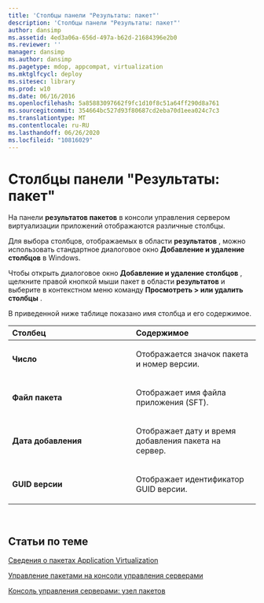 ```yaml
---
title: 'Столбцы панели "Результаты: пакет"'
description: 'Столбцы панели "Результаты: пакет"'
author: dansimp
ms.assetid: 4ed3a06a-656d-497a-b62d-21684396e2b0
ms.reviewer: ''
manager: dansimp
ms.author: dansimp
ms.pagetype: mdop, appcompat, virtualization
ms.mktglfcycl: deploy
ms.sitesec: library
ms.prod: w10
ms.date: 06/16/2016
ms.openlocfilehash: 5a85883097662f9fc1d10f8c51a64ff290d8a761
ms.sourcegitcommit: 354664bc527d93f80687cd2eba70d1eea024c7c3
ms.translationtype: MT
ms.contentlocale: ru-RU
ms.lasthandoff: 06/26/2020
ms.locfileid: "10816029"
---
```

# Столбцы панели "Результаты: пакет"


На панели **результатов пакетов** в консоли управления сервером виртуализации приложений отображаются различные столбцы.

Для выбора столбцов, отображаемых в области **результатов** , можно использовать стандартное диалоговое окно **Добавление и удаление столбцов** в Windows.

Чтобы открыть диалоговое окно **Добавление и удаление столбцов** , щелкните правой кнопкой мыши пакет в области **результатов** и выберите в контекстном меню команду **Просмотреть &gt; или удалить столбцы** .

В приведенной ниже таблице показано имя столбца и его содержимое.

<table>
<colgroup>
<col width="50%" />
<col width="50%" />
</colgroup>
<thead>
<tr class="header">
<th align="left">Столбец</th>
<th align="left">Содержимое</th>
</tr>
</thead>
<tbody>
<tr class="odd">
<td align="left"><p><strong>Число</strong></p></td>
<td align="left"><p>Отображается значок пакета и номер версии.</p></td>
</tr>
<tr class="even">
<td align="left"><p><strong>Файл пакета</strong></p></td>
<td align="left"><p>Отображает имя файла приложения (SFT).</p></td>
</tr>
<tr class="odd">
<td align="left"><p><strong>Дата добавления</strong></p></td>
<td align="left"><p>Отображает дату и время добавления пакета на сервер.</p></td>
</tr>
<tr class="even">
<td align="left"><p><strong>GUID версии</strong></p></td>
<td align="left"><p>Отображает идентификатор GUID версии.</p></td>
</tr>
</tbody>
</table>

 

## Статьи по теме


[Сведения о пакетах Application Virtualization](about-application-virtualization-packages.md)

[Управление пакетами на консоли управления серверами](how-to-manage-packages-in-the-server-management-console.md)

[Консоль управления серверами: узел пакетов](server-management-console-packages-node.md)

 

 





